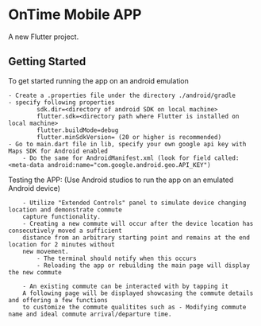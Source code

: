 # OnTime Mobile APP

A new Flutter project.

## Getting Started

To get started running the app on an android emulation

    - Create a .properties file under the directory ./android/gradle
    - specify following properties
            sdk.dir=<directory of android SDK on local machine>
            flutter.sdk=<directory path where Flutter is installed on local machine> 
            flutter.buildMode=debug
            flutter.minSdkVersion= (20 or higher is recommended)
    - Go to main.dart file in lib, specify your own google api key with Maps SDK for Android enabled 
        - Do the same for AndroidManifest.xml (look for field called: <meta-data android:name="com.google.android.geo.API_KEY")

Testing the APP: (Use Android studios to run the app on an emulated Android device)

        - Utilize "Extended Controls" panel to simulate device changing location and demonstrate commute
        capture functionality. 
        - Creating a new commute will occur after the device location has consecutively moved a sufficient
        distance from an arbitrary starting point and remains at the end location for 2 minutes without 
        new movement. 
            - The terminal should notify when this occurs
            - Reloading the app or rebuilding the main page will display the new commute

        - An existing commute can be interacted with by tapping it
        A following page will be displayed showcasing the commute details and offering a few functions
        to customize the commute qualitites such as - Modifying commute name and ideal commute arrival/departure time. 
